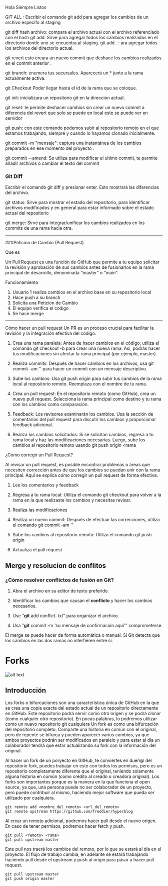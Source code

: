 
Hola Siempre Listos

GIT ALL <NOMBRE DE ARCHIVO>: Escribir el comando git add <archivo> para agregar los cambios de un archivo especifo al staging

git diff hash archivo: compara el archivo actual con el archivo referenciado con el hash
git add: Sirve para agregar todos los cambios realizados en el directorio  donde uno se encuentra al staging.
git add . : ara agregar todos los archivos del directorio actual.

git revert <ID del commit>  esto creara un nuevo commit que deshace los cambios realizados en el commit anterior .

git branch: enumera tus sucursales. Aparecerá un * junto a la rama actualmente activa.

git Checkout <Nombre de la rama> Poder llegar hasta el id de la rama que se coloque.

git init: inicializara un repositorio git en la direccion actual.

git reset: te permite deshacer cambios sin crear un nuevo commit a diferencia del revert que solo se puede en local 
este se puede ver en servidor

git push: con este comando podemos subir al repositorio remoto en el que estamos trabajando, siempre y cuando lo hayamos clonado inicialmente.

git commit -m "mensaje": captura una instantánea de los cambios preparados en ese momento del proyecto .

git commit --amend: Se utiliza para modificar el ultimo commit, te permite añadir archivos o cambiar el texto del commit
### Git Diff
Escribir el comando git diff <archivo> y presionar enter. Esto mostrará las diferencias del archivo.

git status: Sirve para mostrar el estado del repositorio, para identificar archivos modificados y en general para estar informado sobre el estado actual del repositorio

git merge: Sirve para integrar/unificar los cambios realizados en los commits de una rama hacia otra. 





-----------------------------------------------------------------------------------------------------------------------
###Peticion de Cambio (Pull Request)
 
Que es 

Un Pull Request es una función de GitHub que permite a tu equipo solicitar la revisión y aprobación de sus cambios antes de fusionarlos en la rama principal de desarrollo, denominada “master” o “main”.  

Funcionamiento
1. Usuario 1 realiza cambios en el archivo base en su repositorio local
2. Hace push a su branch
3. Solicita una Peticion de Cambio
4. El equipo verifica el codigo
5. Se hace merge
--------------------------------------------------------------------------------------------------------------------

Cómo hacer un pull request
Un PR es un proceso crucial para facilitar la revisión y la integración efectiva del código.
1. Crea una rama paralela: Antes de hacer cambios en el código, utiliza el comando git checkout -b <rama> 
para crear una nueva rama. Así, podrás hacer tus modificaciones sin afectar la rama principal (por ejemplo, master).

2. Realiza commits: Después de hacer cambios en los archivos, usa git commit -am '<Comentario>' 
para hacer un commit con un mensaje descriptivo.

3. Sube los cambios: Usa git push origin <rama> para subir tus cambios de la rama local al repositorio remoto. 
Reemplaza <rama> con el nombre de tu rama.

4. Crea un pull request: En el repositorio remoto (como GitHub), crea un nuevo pull request. 
Selecciona la rama principal como destino y tu rama con los cambios como comparación.

5. Feedback: Los revisores examinarán los cambios. Usa la sección de comentarios del pull request 
para discutir los cambios y proporcionar feedback adicional.

6. Realiza los cambios solicitados: Si se solicitan cambios, regresa a tu rama local y haz las 
modificaciones necesarias. Luego, sube los cambios al repositorio remoto usando git push origin <rama
                                                                                                      
¿Como corregir un Pull Request?


Al revisar un pull request, es posible encontrar problemas o áreas que necesiten corrección antes de que los cambios se puedan unir con la rama principal. Aquí se explica cómo corregir un pull request de forma efectiva.

1. Lee los comentarios y feedback

2. Regresa a tu rama local: Utiliza el comando git checkout <rama> para volver a la rama en la que realizaste los cambios y necesitas revisar.

3. Realiza las modificaciones

4. Realiza un nuevo commit: Después de efectuar las correcciones, utiliza el comando git commit -am '<Comentario>'

5. Sube los cambios al repositorio remoto: Utiliza el comando git push origin <rama>

6. Actualiza el pull request
                                                                                                      

## Merge y resolucion de conflitos
### **¿Cómo **resolver conflictos** de fusión en **Git**?**

1.  Abra el archivo en su editor de texto preferido.

2.  Identificar los cambios que causan el **conflicto** y hacer los cambios necesarios.

3.  Use "**git** add conflict. txt" para organizar el archivo.

4.  Usa "**git** commit -m 'su mensaje de confirmación aquí'" comprometerse.

El merge se puede hacer de forma automática o manual. Si Git detecta que los cambios en las dos ramas no interfieren entre sí. 

# Forks
![alt text](https://s3.ap-south-1.amazonaws.com/s3.studytonight.com/tutorials/uploads/pictures/1625217336-103268.png "git Forks") 

## Introducción

Los forks o bifurcaciones son una característica única de GitHub en la que se crea una copia exacta del estado actual de un repositorio directamente en GitHub. Este repositorio podrá servir como otro origen y se podrá clonar (como cualquier otro repositorio). En pocas palabras, lo podremos utilizar como un nuevo repositorio git cualquiera
Un fork es como una bifurcación del repositorio completo. Comparte una historia en común con el original, pero de repente se bifurca y pueden aparecer varios cambios, ya que ambos proyectos podrán ser modificados en paralelo y para estar al día un colaborador tendrá que estar actualizando su fork con la información del original.


Al hacer un fork de un poryecto en GitHub, te conviertes en dueñ@ del repositorio fork, puedes trabajar en este con todos los permisos, pero es un repositorio completamente diferente que el original, teniendo solamente alguna historia en común (como crédito al creado o creadora original).
Los forks son importantes porque es la manera en la que funciona el open source, ya que, una persona puede no ser colaborador de un proyecto, pero puede contribuír al mismo, haciendo mejor software que pueda ser utilizado por cualquiera.


```
git remote add <nombre_del_remoto> <url_del_remoto> 
git remote upstream https://github.com/freddier/hyperblog
```

Al crear un remoto adicional, podremos hacer pull desde el nuevo origen. En caso de tener permisos, podremos hacer fetch y push.

```
git pull <remoto> <rama>
git pull upstream master
```
Este pull nos traerá los cambios del remoto, por lo que se estará al día en el proyecto. El flujo de trabajo cambia, en adelante se estará trabajando haciendo pull desde el upstream y push al origin para pasar a hacer pull request.
```
git pull upstream master
git push origin master
```
